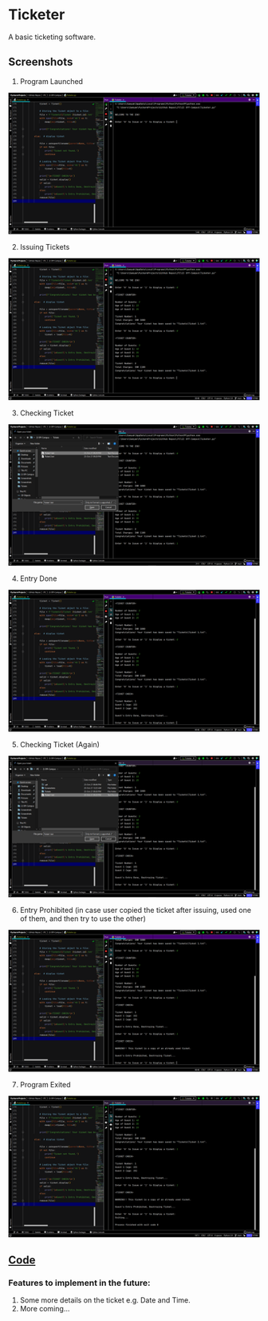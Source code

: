 # Ticketer

A basic ticketing software.


## Screenshots

1) Program Launched

<img src="Screenshots/1)%20Launch.png">

2) Issuing Tickets

<img src="Screenshots/2)%20Tickets%20Issued.png">

3) Checking Ticket

<img src="Screenshots/3)%20Ticket%20Check.png">

4) Entry Done

<img src="Screenshots/4)%20Entry%20Done.png">

5) Checking Ticket (Again)

<img src="Screenshots/5)%20Ticket%20Check%20(again).png">

6) Entry Prohibited (in case user copied the ticket after issuing, used one of them, and then try to use the other)

<img src="Screenshots/6)%20Entry%20Prohibited.png">

7) Program Exited

<img src="Screenshots/7)%20Exit.png">


## [Code](Ticketer.py)


### Features to implement in the future:

1) Some more details on the ticket e.g. Date and Time.
2) More coming...
